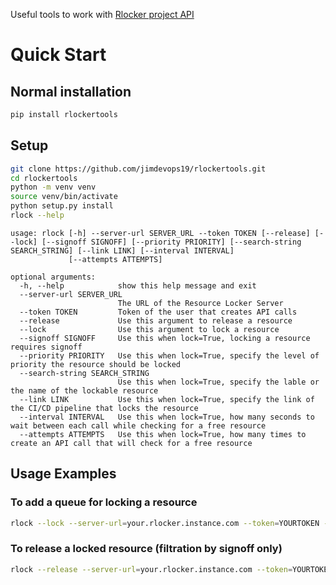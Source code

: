 Useful tools to work with [Rlocker project API](https://github.com/jimdevops19/rlocker.git)


# Quick Start
 
## Normal installation

```bash
pip install rlockertools
```

## Setup
```bash
git clone https://github.com/jimdevops19/rlockertools.git
cd rlockertools
python -m venv venv
source venv/bin/activate
python setup.py install 
rlock --help
```
```
usage: rlock [-h] --server-url SERVER_URL --token TOKEN [--release] [--lock] [--signoff SIGNOFF] [--priority PRIORITY] [--search-string SEARCH_STRING] [--link LINK] [--interval INTERVAL]
             [--attempts ATTEMPTS]

optional arguments:
  -h, --help            show this help message and exit
  --server-url SERVER_URL
                        The URL of the Resource Locker Server
  --token TOKEN         Token of the user that creates API calls
  --release             Use this argument to release a resource
  --lock                Use this argument to lock a resource
  --signoff SIGNOFF     Use this when lock=True, locking a resource requires signoff
  --priority PRIORITY   Use this when lock=True, specify the level of priority the resource should be locked
  --search-string SEARCH_STRING
                        Use this when lock=True, specify the lable or the name of the lockable resource
  --link LINK           Use this when lock=True, specify the link of the CI/CD pipeline that locks the resource
  --interval INTERVAL   Use this when lock=True, how many seconds to wait between each call while checking for a free resource
  --attempts ATTEMPTS   Use this when lock=True, how many times to create an API call that will check for a free resource
```

## Usage Examples

### To add a queue for locking a resource

```bash
rlock --lock --server-url=your.rlocker.instance.com --token=YOURTOKEN --search-string=nameorlabel --signoff=YOURUNIQUESIGNOFF --priority=3 --interval=15 --attempts=15
```

### To release a locked resource (filtration by signoff only)
```bash
rlock --release --server-url=your.rlocker.instance.com --token=YOURTOKEN --signoff=YOURUNIQUESIGNOFF
```